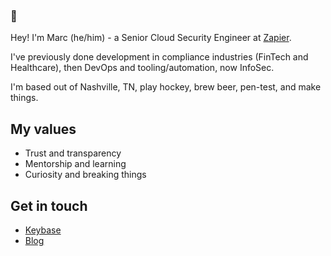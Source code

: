 ### :wave:

Hey! I'm Marc (he/him) - a Senior Cloud Security Engineer at [Zapier](https://zapier.com).

I've previously done development in compliance industries (FinTech and Healthcare), then DevOps and tooling/automation, now InfoSec.

I'm based out of Nashville, TN, play hockey, brew beer, pen-test, and make things.

## My values

 * Trust and transparency
 * Mentorship and learning
 * Curiosity and breaking things

## Get in touch

 - [Keybase](https://keybase.io/3vilpenguin)
 - [Blog](https://marcyoung.us/)
